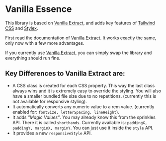 # Vanilla Essence

This library is based on [Vanilla Extract](https://vanilla-extract.style/), and adds key features of [Tailwind CSS](https://tailwindcss.com/) and [Stylex](https://www.youtube.com/watch?v=ur-sGzUWId4).

First read the documentation of [Vanilla Extract](https://vanilla-extract.style/). It works exactly the same, only now with a few more advantages.

If you currently use [Vanilla Extract](https://vanilla-extract.style/), you can simply swap the library and everything should run fine.

## Key Differences to Vanilla Extract are:

- A CSS class is created for each CSS property. This way the last class always wins and it is extremely easy to override the styling. You will also have a smaller bundled file size due to no repetitions. (currently this is not available for responsive styling).
- It automatically converts any numeric value to a rem value. (currently enabled for: `fontSize, letterSpacing, lineHeight`).
- It adds _"Magic Values"_. You may already know this from the sprinkles API. There it is called `shorthands`. Currently available is: `paddingX, paddingY, marginX, marginY`. You can just use it inside the `style` API.
- It provides a new `responsiveStyle` API.
